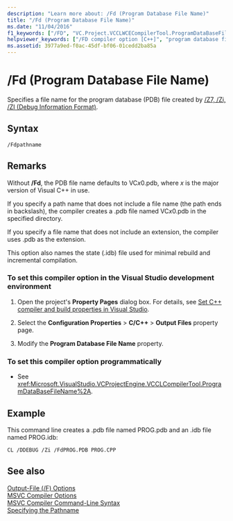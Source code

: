 ```yaml
---
description: "Learn more about: /Fd (Program Database File Name)"
title: "/Fd (Program Database File Name)"
ms.date: "11/04/2016"
f1_keywords: ["/FD", "VC.Project.VCCLWCECompilerTool.ProgramDataBaseFileName", "VC.Project.VCCLCompilerTool.ProgramDataBaseFileName"]
helpviewer_keywords: ["/FD compiler option [C++]", "program database file name [C++]", "-FD compiler option [C++]", "PDB files, creating", "program database compiler option [C++]", ".pdb files, creating", "FD compiler option [C++]"]
ms.assetid: 3977a9ed-f0ac-45df-bf06-01cedd2ba85a
---
```

# /Fd (Program Database File Name)

Specifies a file name for the program database (PDB) file created by [/Z7, /Zi, /ZI (Debug Information Format)](z7-zi-zi-debug-information-format.md).

## Syntax

```
/Fdpathname
```

## Remarks

Without **/Fd**, the PDB file name defaults to VC*x*0.pdb, where *x* is the major version of Visual C++ in use.

If you specify a path name that does not include a file name (the path ends in backslash), the compiler creates a .pdb file named VC*x*0.pdb in the specified directory.

If you specify a file name that does not include an extension, the compiler uses .pdb as the extension.

This option also names the state (.idb) file used for minimal rebuild and incremental compilation.

### To set this compiler option in the Visual Studio development environment

1. Open the project's **Property Pages** dialog box. For details, see [Set C++ compiler and build properties in Visual Studio](../working-with-project-properties.md).

1. Select the **Configuration Properties** > **C/C++** > **Output Files** property page.

1. Modify the **Program Database File Name** property.

### To set this compiler option programmatically

- See <xref:Microsoft.VisualStudio.VCProjectEngine.VCCLCompilerTool.ProgramDataBaseFileName%2A>.

## Example

This command line creates a .pdb file named PROG.pdb and an .idb file named PROG.idb:

```
CL /DDEBUG /Zi /FdPROG.PDB PROG.CPP
```

## See also

[Output-File (/F) Options](output-file-f-options.md)<br/>
[MSVC Compiler Options](compiler-options.md)<br/>
[MSVC Compiler Command-Line Syntax](compiler-command-line-syntax.md)<br/>
[Specifying the Pathname](specifying-the-pathname.md)
